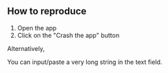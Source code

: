 ## How to reproduce

1. Open the app
2. Click on the "Crash the app" button

Alternatively,

You can input/paste a very long string in the text field.
